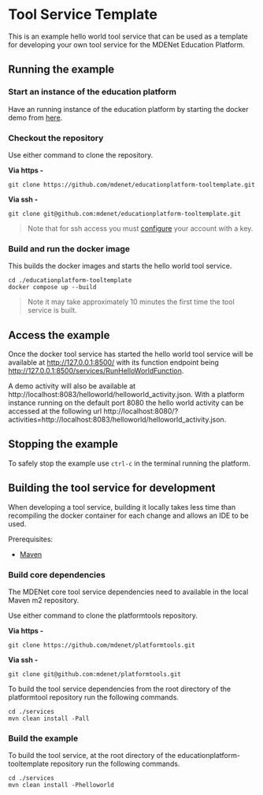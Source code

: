 # Tool Service Template
This is an example hello world tool service that can be used as a template for developing your own tool service for the MDENet Education Platform.

## Running the example

### Start an instance of the education platform
Have an running instance of the education platform by starting the docker demo from [here](https://github.com/mdenet/educationplatform-docker).

### Checkout the repository 
Use either command to clone the repository.

**Via https -**
```
git clone https://github.com/mdenet/educationplatform-tooltemplate.git
```

**Via ssh -**
```
git clone git@github.com:mdenet/educationplatform-tooltemplate.git
```
> Note that for ssh access you must [configure](https://docs.github.com/en/authentication/connecting-to-github-with-ssh) your account with a key.

### Build and run the docker image
This builds the docker images and starts the hello world tool service.

```
cd ./educationplatform-tooltemplate
docker compose up --build
```
> Note it may take approximately 10 minutes the first time the tool service is built.

## Access the example

Once the docker tool service has started the hello world tool service will be available at http://127.0.0.1:8500/ with its function endpoint being http://127.0.0.1:8500/services/RunHelloWorldFunction.

A demo activity will also be available at http://localhost:8083/helloworld/helloworld_activity.json. With a platform instance running on the default port 8080 the hello world activity can be accessed at the following url http://localhost:8080/?activities=http://localhost:8083/helloworld/helloworld_activity.json.

## Stopping the example

To safely stop the example use `ctrl-c`  in the terminal running the platform.

## Building the tool service for development
When developing a tool service, building it locally takes less time than recompiling the docker container for each change and allows an IDE to be used.

Prerequisites:
- [Maven](https://maven.apache.org/)

### Build core dependencies
The MDENet core tool service dependencies need to available in the local Maven m2 repository. 

Use either command to clone the platformtools repository.

**Via https -**
```
git clone https://github.com/mdenet/platformtools.git
```

**Via ssh -**
```
git clone git@github.com:mdenet/platformtools.git
```

To build the tool service dependencies from the root directory of the platformtool repository run the following commands.

```
cd ./services
mvn clean install -Pall
```


### Build the example
To build the tool service, at the root directory of the educationplatform-tooltemplate repository  run the following commands.

```
cd ./services
mvn clean install -Phelloworld
```




